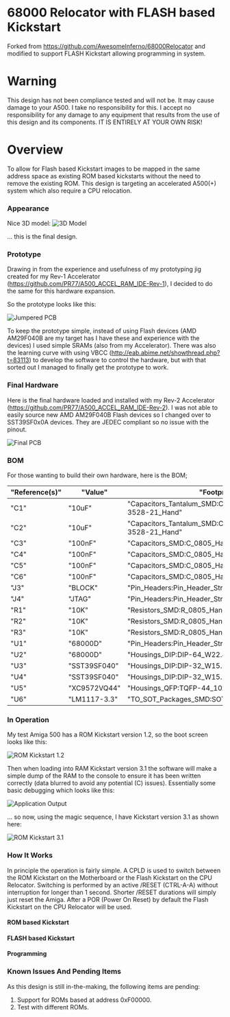# 68000 Relocator with FLASH based Kickstart
Forked from https://github.com/AwesomeInferno/68000Relocator and modified to support FLASH Kickstart allowing programming in system.

# Warning
This design has not been compliance tested and will not be. It may cause damage to your A500. I take no responsibility for this. I accept no responsibility for any damage to any equipment that results from the use of this design and its components. IT IS ENTIRELY AT YOUR OWN RISK!

# Overview
To allow for Flash based Kickstart images to be mapped in the same address space as existing ROM based kickstarts without the need to remove the existing ROM. This design is targeting an accelerated A500(+) system which also require a CPU relocation.

### Appearance
Nice 3D model:
![3D Model](/Images/68000RelocatorFLASHKickstart.png)

... this is the final design.

### Prototype
Drawing in from the experience and usefulness of my prototyping jig created for my Rev-1 Accelerator (https://github.com/PR77/A500_ACCEL_RAM_IDE-Rev-1), I decided to do the same for this hardware expansion.

So the prototype looks like this:

![Jumpered PCB](/Images/PrototypeHardware.jpg)

To keep the prototype simple, instead of using Flash devices (AMD AM29F040B are my target has I have these and experience with the devices) I used simple SRAMs (also from my Accelerator). There was also the learning curve with using VBCC (http://eab.abime.net/showthread.php?t=83113) to develop the software to control the hardware, but with that sorted out I managed to finally get the prototype to work.

### Final Hardware
Here is the final hardware loaded and installed with my Rev-2 Accelerator (https://github.com/PR77/A500_ACCEL_RAM_IDE-Rev-2). I was not able to easily source new AMD AM29F040B Flash devices so I changed over to SST39SF0x0A devices. They are JEDEC compliant so no issue with the pinout.

![Final PCB](/Images/FinalHardware.jpg)

### BOM
For those wanting to build their own hardware, here is the BOM;

| "Reference(s)" | "Value"      | "Footprint"                                                      | "Datasheet" |
|----------------|--------------|------------------------------------------------------------------|-------------|
| "C1"           | "10uF"       | "Capacitors_Tantalum_SMD:CP_Tantalum_Case-B_EIA-3528-21_Hand"    |             |
| "C2"           | "10uF"       | "Capacitors_Tantalum_SMD:CP_Tantalum_Case-B_EIA-3528-21_Hand"    |             |
| "C3"           | "100nF"      | "Capacitors_SMD:C_0805_HandSoldering"                            |             |
| "C4"           | "100nF"      | "Capacitors_SMD:C_0805_HandSoldering"                            |             |
| "C5"           | "100nF"      | "Capacitors_SMD:C_0805_HandSoldering"                            |             |
| "C6"           | "100nF"      | "Capacitors_SMD:C_0805_HandSoldering"                            |             |
| "J3"           | "BLOCK"      | "Pin_Headers:Pin_Header_Straight_1x02_Pitch2.54mm"               |             |
| "J4"           | "JTAG"       | "Pin_Headers:Pin_Header_Straight_1x06_Pitch2.54mm"               |             |
| "R1"           | "10K"        | "Resistors_SMD:R_0805_HandSoldering"                             |             |
| "R2"           | "10K"        | "Resistors_SMD:R_0805_HandSoldering"                             |             |
| "R3"           | "10K"        | "Resistors_SMD:R_0805_HandSoldering"                             |             |
| "U1"           | "68000D"     | "Pin_Headers:Pin_Header_Straight_2x32_Pitch2.54mm"               |             |
| "U2"           | "68000D"     | "Housings_DIP:DIP-64_W22.86mm_Socket_LongPads"                   |             |
| "U3"           | "SST39SF040" | "Housings_DIP:DIP-32_W15.24mm_Socket"                            |             |
| "U4"           | "SST39SF040" | "Housings_DIP:DIP-32_W15.24mm_Socket"                            |             |
| "U5"           | "XC9572VQ44" | "Housings_QFP:TQFP-44_10x10mm_Pitch0.8mm"                        |             |
| "U6"           | "LM1117-3.3" | "TO_SOT_Packages_SMD:SOT-223-3_TabPin2"                          |             |

### In Operation
My test Amiga 500 has a ROM Kickstart version 1.2, so the boot screen looks like this:

![ROM Kickstart 1.2](/Images/Kickstart1.2.jpg)

Then when loading into RAM Kickstart version 3.1 the software will make a simple dump of the RAM to the console to ensure it has been written correctly (data blurred to avoid any potential (C) issues). Essentially some basic debugging which looks like this:

![Application Output](/Images/KickstartApplication.jpg)

... so now, using the magic sequence, I have Kickstart version 3.1 as shown here:

![ROM Kickstart 3.1](/Images/Kickstart3.1.jpg)

### How It Works
In principle the operation is fairly simple. A CPLD is used to switch between the ROM Kickstart on the Motherboard or the Flash Kickstart on the CPU Relocator. Switching is performed by an active /RESET (CTRL-A-A) without interruption for longer than 1 second. Shorter /RESET durations will simply just reset the Amiga. After a POR (Power On Reset) by default the Flash Kickstart on the CPU Relocator will be used.

#### ROM based Kickstart

#### FLASH based Kickstart

#### Programming

### Known Issues And Pending Items
As this design is still in-the-making, the following items are pending:

1. Support for ROMs based at address 0xF00000.
2. Test with different ROMs.
